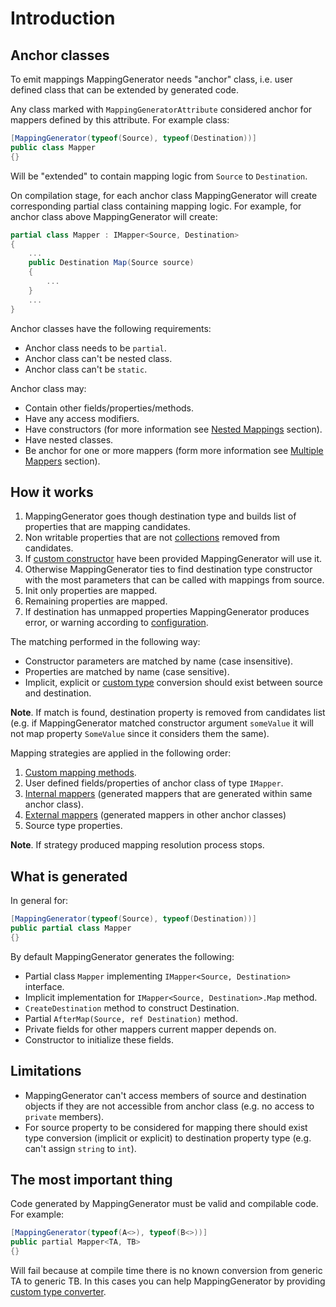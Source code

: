 # Introduction

## Anchor classes

To emit mappings MappingGenerator needs "anchor" class, i.e. user defined class that can be extended by generated code.

Any class marked with `MappingGeneratorAttribute` considered anchor for mappers defined by this attribute. For example class:

```csharp
[MappingGenerator(typeof(Source), typeof(Destination))]
public class Mapper
{}
```

Will be "extended" to contain mapping logic from `Source` to `Destination`.

On compilation stage, for each anchor class MappingGenerator will create corresponding partial class containing mapping logic. For example, for anchor class above MappingGenerator will create:

```csharp
partial class Mapper : IMapper<Source, Destination>
{
    ...
    public Destination Map(Source source)
    {
        ...
    }
    ...
}
```

Anchor classes have the following requirements:

* Anchor class needs to be `partial`.
* Anchor class can't be nested class.
* Anchor class can't be `static`.

Anchor class may:

* Contain other fields/properties/methods.
* Have any access modifiers.
* Have constructors (for more information see [Nested Mappings](./NestedMappings.md) section).
* Have nested classes.
* Be anchor for one or more mappers (form more information see [Multiple Mappers](./MultipleMappers.md) section).

## How it works

1. MappingGenerator goes though destination type and builds list of properties that are mapping candidates.
2. Non writable properties that are not [collections](./ListsAndArrays.md) removed from candidates.
3. If [custom constructor](./Construction.md) have been provided MappingGenerator will use it.
4. Otherwise MappingGenerator ties to find destination type constructor with the most parameters that can be called with mappings from source.
5. Init only properties are mapped.
6. Remaining properties are mapped.
7. If destination has unmapped properties MappingGenerator produces error, or warning according to [configuration](./Configuration.md).

The matching performed in the following way:

* Constructor parameters are matched by name (case insensitive).
* Properties are matched by name (case sensitive).
* Implicit, explicit or [custom type](./CustomTypeConverters.md) conversion should exist between source and destination.

**Note**. If match is found, destination property is removed from candidates list (e.g. if MappingGenerator matched constructor argument `someValue` it will not map property `SomeValue` since it considers them the same).

Mapping strategies are applied in the following order:

1. [Custom mapping methods](./CustomMapping.md).
2. User defined fields/properties of anchor class of type `IMapper`.
3. [Internal mappers](./MultipleMappers.md) (generated mappers that are generated within same anchor class).
4. [External mappers](./NestedMappings.md) (generated mappers in other anchor classes)
5. Source type properties.

**Note**. If strategy produced mapping resolution process stops.

## What is generated

In general for:

```csharp
[MappingGenerator(typeof(Source), typeof(Destination))]
public partial class Mapper
{}
```

By default MappingGenerator generates the following:

* Partial class `Mapper` implementing `IMapper<Source, Destination>` interface.
* Implicit implementation for `IMapper<Source, Destination>.Map` method.
* `CreateDestination` method to construct Destination.
* Partial `AfterMap(Source, ref Destination)` method.
* Private fields for other mappers current mapper depends on.
* Constructor to initialize these fields.

## Limitations

* MappingGenerator can't access members of source and destination objects if they are not accessible from anchor class (e.g. no access to `private` members).
* For source property to be considered for mapping there should exist type conversion (implicit or explicit) to destination property type (e.g. can't assign `string` to `int`).

## The most important thing

Code generated by MappingGenerator must be valid and compilable code. For example:

```csharp
[MappingGenerator(typeof(A<>), typeof(B<>))]
public partial Mapper<TA, TB>
{}
```

Will fail because at compile time there is no known conversion from generic TA to generic TB. In this cases you can help MappingGenerator by providing [custom type converter](./CustomTypeConverters.md).
